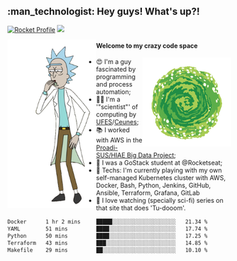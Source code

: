 
<h2> :man_technologist: Hey guys! What's up?!</h2>
                                                                         
[![Rocket Profile](https://img.shields.io/static/v1?label=Rocketseat&message=Profile&colorA=purple&color=black&logo=Rocket&logoColor=white)](https://app.rocketseat.com.br/me/elyabe)
<a href="https://www.linkedin.com/in/elyabe/"><img src="https://img.shields.io/badge/LinkedIn-informational?logo=linkedin"/></a>

<img align='left' src="https://raw.githubusercontent.com/Elyabe/Elyabe/master/images/rick-dancing.gif" width='200'>

                       
#### Welcome to my crazy code space 
<img align='right' src="https://raw.githubusercontent.com/Elyabe/elyabe/master/images/portal-3.gif" width='200'>

- :heart_eyes: I'm a guy fascinated by programming and process automation; 
- :office_worker: I'm a '"scientist"' of computing by [UFES](http://ufes.br)/[Ceunes](http://ceunes.ufes.br);
- :books: I worked with AWS in the [Proadi-SUS/HIAE Big Data Project](https://hospitais.proadi-sus.org.br/projetos/24/big-data);
- :rocket: I was a GoStack student at @Rocketseat;
- :green_heart: Techs: I'm currently playing with my own self-managed Kubernetes cluster with AWS, Docker, Bash, Python, Jenkins, GitHub, Ansible, Terraform, Grafana, GitLab
- :movie_camera: I love watching (specially sci-fi) series on that site that does 'Tu-dooom'.

<!--START_SECTION:waka-->
```text
Docker      1 hr 2 mins     █████░░░░░░░░░░░░░░░░░░░░   21.34 % 
YAML        51 mins         ████░░░░░░░░░░░░░░░░░░░░░   17.74 % 
Python      50 mins         ████░░░░░░░░░░░░░░░░░░░░░   17.25 % 
Terraform   43 mins         ███░░░░░░░░░░░░░░░░░░░░░░   14.85 % 
Makefile    29 mins         ██░░░░░░░░░░░░░░░░░░░░░░░   10.10 %
```
<!--END_SECTION:waka-->
